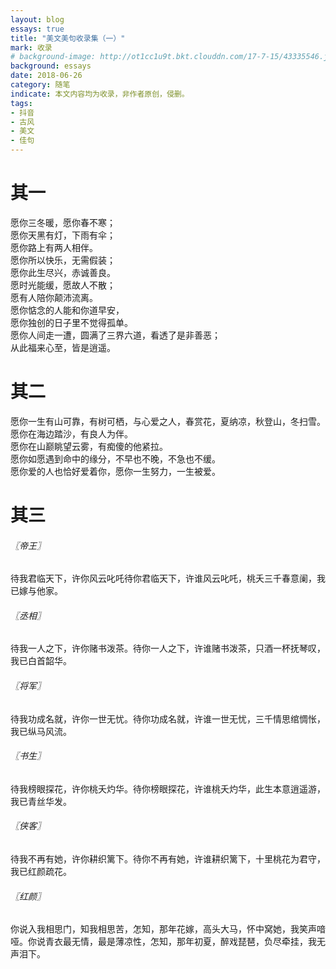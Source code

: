 ```yaml
---
layout: blog
essays: true
title: "美文美句收录集（一）"
mark: 收录
# background-image: http://ot1cc1u9t.bkt.clouddn.com/17-7-15/43335546.jpg
background: essays
date: 2018-06-26
category: 随笔
indicate: 本文内容均为收录，非作者原创，侵删。
tags:
- 抖音
- 古风
- 美文
- 佳句
---
```


# 其一
愿你三冬暖，愿你春不寒；  
愿你天黑有灯，下雨有伞；  
愿你路上有两人相伴。  
愿你所以快乐，无需假装；  
愿你此生尽兴，赤诚善良。  
愿时光能缓，愿故人不散；  
愿有人陪你颠沛流离。  
愿你惦念的人能和你道早安，  
愿你独创的日子里不觉得孤单。  
愿你人间走一遭，圆满了三界六道，看透了是非善恶；  
从此福来心至，皆是逍遥。  

# 其二
愿你一生有山可靠，有树可栖，与心爱之人，春赏花，夏纳凉，秋登山，冬扫雪。  
愿你在海边踏沙，有良人为伴。  
愿你在山巅眺望云雾，有痴傻的他紧拉。  
愿你如愿遇到命中的缘分，不早也不晚，不急也不缓。  
愿你爱的人也恰好爱着你，愿你一生努力，一生被爱。  

# 其三
###### 〖帝王〗
待我君临天下，许你风云叱吒待你君临天下，许谁风云叱吒，桃夭三千春意阑，我已嫁与他家。  
###### 〖丞相〗
待我一人之下，许你赌书泼茶。待你一人之下，许谁赌书泼茶，只酒一杯抚琴叹，我已白首韶华。  
###### 〖将军〗
待我功成名就，许你一世无忧。待你功成名就，许谁一世无忧，三千情思绾惆怅，我已纵马风流。  
###### 〖书生〗
待我榜眼探花，许你桃夭灼华。待你榜眼探花，许谁桃夭灼华，此生本意逍遥游，我已青丝华发。  
###### 〖侠客〗
待我不再有她，许你耕织篱下。待你不再有她，许谁耕织篱下，十里桃花为君守，我已红颜疏花。  
###### 〖红颜〗
你说入我相思门，知我相思苦，怎知，那年花嫁，高头大马，怀中窝她，我笑声喑哑。你说青衣最无情，最是薄凉性，怎知，那年初夏，醉戏琵琶，负尽牵挂，我无声泪下。  